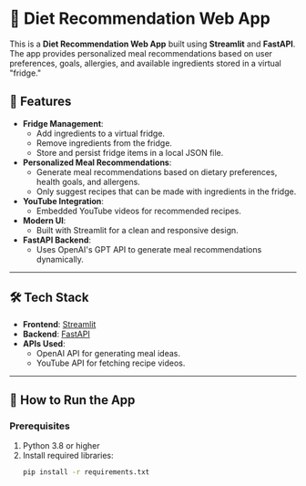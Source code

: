 # 🥗 Diet Recommendation Web App

This is a **Diet Recommendation Web App** built using **Streamlit** and **FastAPI**. The app provides personalized meal recommendations based on user preferences, goals, allergies, and available ingredients stored in a virtual "fridge." 

## 🌟 Features
- **Fridge Management**:
  - Add ingredients to a virtual fridge.
  - Remove ingredients from the fridge.
  - Store and persist fridge items in a local JSON file.
- **Personalized Meal Recommendations**:
  - Generate meal recommendations based on dietary preferences, health goals, and allergens.
  - Only suggest recipes that can be made with ingredients in the fridge.
- **YouTube Integration**:
  - Embedded YouTube videos for recommended recipes.
- **Modern UI**:
  - Built with Streamlit for a clean and responsive design.
- **FastAPI Backend**:
  - Uses OpenAI's GPT API to generate meal recommendations dynamically.

---

## 🛠️ Tech Stack
- **Frontend**: [Streamlit](https://streamlit.io/)
- **Backend**: [FastAPI](https://fastapi.tiangolo.com/)
- **APIs Used**:
  - OpenAI API for generating meal ideas.
  - YouTube API for fetching recipe videos.

---

## 🚀 How to Run the App
### Prerequisites
1. Python 3.8 or higher
2. Install required libraries:
   ```bash
   pip install -r requirements.txt
